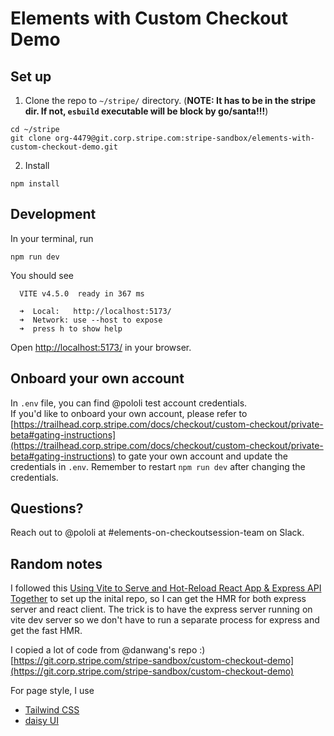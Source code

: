 # Elements with Custom Checkout Demo

## Set up

1. Clone the repo to `~/stripe/` directory. (**NOTE: It has to be in the stripe
   dir. If not, `esbuild` executable will be block by go/santa!!!**)

```shell
cd ~/stripe
git clone org-4479@git.corp.stripe.com:stripe-sandbox/elements-with-custom-checkout-demo.git
```

2. Install

```shell
npm install
```

## Development

In your terminal, run

```shell
npm run dev
```

You should see

```shell
  VITE v4.5.0  ready in 367 ms

  ➜  Local:   http://localhost:5173/
  ➜  Network: use --host to expose
  ➜  press h to show help
```

Open [http://localhost:5173/](http://localhost:5173/) in your browser.

## Onboard your own account

In `.env` file, you can find @pololi test account credentials.  
If you'd like to onboard your own account, please refer to
[https://trailhead.corp.stripe.com/docs/checkout/custom-checkout/private-beta#gating-instructions](https://trailhead.corp.stripe.com/docs/checkout/custom-checkout/private-beta#gating-instructions)
to gate your own account and update the credentials in `.env`. Remember to
restart `npm run dev` after changing the credentials.

## Questions?

Reach out to @pololi at #elements-on-checkoutsession-team on Slack.

## Random notes

I followed this
[Using Vite to Serve and Hot-Reload React App & Express API Together](https://noam.hashnode.dev/using-vite-to-serve-and-hot-reload-react-app-express-api-together)
to set up the inital repo, so I can get the HMR for both express server and
react client. The trick is to have the express server running on vite dev server
so we don't have to run a separate process for express and get the fast HMR.

I copied a lot of code from @danwang's repo :)
[https://git.corp.stripe.com/stripe-sandbox/custom-checkout-demo](https://git.corp.stripe.com/stripe-sandbox/custom-checkout-demo)

For page style, I use

- [Tailwind CSS](https://tailwindcss.com/docs/installation/using-postcss)
- [daisy UI](https://daisyui.com/docs/install/)
